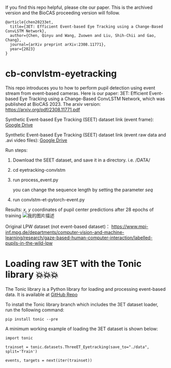 If you find this repo helpful, please cite our paper. This is the archived version and the BioCAS proceeding version will follow.
```
@article{chen20233et,
  title={3ET: Efficient Event-based Eye Tracking using a Change-Based ConvLSTM Network},
  author={Chen, Qinyu and Wang, Zuowen and Liu, Shih-Chii and Gao, Chang},
  journal={arXiv preprint arXiv:2308.11771},
  year={2023}
}
```
# cb-convlstm-eyetracking
This repo introduces you to how to perform pupil detection using event stream from event-based cameras.
Here is our paper: 3ET: Efficient Event-based Eye Tracking using a Change-Based ConvLSTM Network, which was published at BioCAS 2023. The arxiv version: https://arxiv.org/pdf/2308.11771.pdf

Synthetic Event-based Eye Tracking (SEET) dataset link (event frame):
[Google Drive](https://drive.google.com/drive/folders/16qH_wv_oVNysJARtHIUrIXbHjOygfq_i?usp=sharing)

Synthetic Event-based Eye Tracking (SEET) dataset link (event raw data and .avi video files):
[Google Drive](https://drive.google.com/drive/folders/1HeOS5YBLruzHjwMKyBQfVTc_mJbsy_R1?usp=sharing)

Run steps:
1. Download the SEET dataset, and save it in a directory. i.e. /DATA/
2. cd eyetracking-convlstm
3. run process_event.py
   
   you can change the sequence length by setting the parameter *seq*  
4. run convlstm-et-pytorch-event.py

Results:
*x, y* coordinates of pupil center predictions after 28 epochs of training
![我的图片描述](https://github.com/qinche106/cb-convlstm-eyetracking/blob/main/eyetracking-convlstm/plot/event_plot_28.png)



Original LPW dataset (not event-based dataset)： 
https://www.mpi-inf.mpg.de/departments/computer-vision-and-machine-learning/research/gaze-based-human-computer-interaction/labelled-pupils-in-the-wild-lpw


# Loading raw 3ET with the Tonic library 💥💥💥

The Tonic library is a Python library for loading and processing event-based data. It is available at [GitHub Repo](https://github.com/neuromorphs/tonic/tree/develop)

To install the Tonic library branch which includes the 3ET dataset loader, run the following command:
```
pip install tonic --pre
```
A minimum working example of loading the 3ET dataset is shown below:
```
import tonic

trainset = tonic.datasets.ThreeET_Eyetracking(save_to="./data", split='Train')

events, targets = next(iter(trainset))
```

